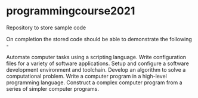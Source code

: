 # programmingcourse2021

Repository to store sample code

On completion the stored code should be able to demonstrate the following -

Automate computer tasks using a scripting language.
Write configuration files for a variety of software applications.
Setup and configure a software development environment and toolchain.
Develop an algorithm to solve a computational problem.
Write a computer program in a high-level programming language.
Construct a complex computer program from a series of simpler computer programs.
